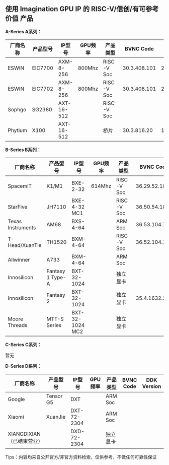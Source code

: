 ## 使用 Imagination GPU IP 的 RISC-V/信创/有可参考价值 产品



**A-Series A系列：**

| 厂商名称 | 产品型号 | IP型号     | GPU频率 | 产品类型   | BVNC Code    | DDK Version  |
| -------- | -------- | ---------- | ------- | ---------- | ------------ | ------------ |
| ESWIN    | EIC7700  | AXM-8-256  | 800Mhz  | RISC-V Soc | 30.3.408.101 | 24.2@6643903 |
| ESWIN    | EIC7702  | AXM-8-256  | 800Mhz  | RISC-V Soc | 30.3.408.101 | 24.2@6643903 |
| Sophgo   | SG2380   | AXT-16-512 |         | RISC-V Soc |              |              |
| Phytium  | X100     | AXT-16-512 |         | 桥片       | 30.3.816.20  | 1.16@6099580 |

**B-Series B系列：**

| 厂商名称          | 产品型号         | IP型号          | GPU频率 | 产品类型   | BVNC Code     | DDK Version  |
| ----------------- | ---------------- | --------------- | ------- | ---------- | ------------- | ------------ |
| SpacemiT          | K1/M1            | BXE-2-32        | 614Mhz  | RISC-V Soc | 36.29.52.182  | 24.2@6603887 |
| StarFive          | JH7110           | BXE-4-32 MC1    |         | RISC-V Soc | 36.50.54.182  | 1.19         |
| Texas Instruments | AM68             | BXS-4-64        |         | ARM Soc    | 36.53.104.796 | 24.2@6643903 |
| T-Head/XuanTie    | TH1520           | BXM-4-64        |         | RISC-V Soc | 36.52.104.182 | 1.17@6210866 |
| Allwinner         | A733             | BXM-4-64        |         | ARM Soc    |               | 24.2         |
| Innosilicon       | Fantasy 1 Type-A | BXT-32-1024     |         | 独立显卡   |               |              |
| Innosilicon       | Fantasy 2        | BXT-32-1024     |         | 独立显卡   | 35.4.1632.23  |              |
| Moore Threads     | MTT-S Series     | BXT-32-1024 MC2 |         | 独立显卡   |               |              |

**C-Series C系列：**

暂无

**D-Series D系列：**

| 厂商名称                  | 产品型号  | IP型号      | GPU频率 | 产品类型 | BVNC Code | DDK Version |
| ------------------------- | --------- | ----------- | ------- | -------- | --------- | ----------- |
| Google                    | Tensor G5 | DXT         |         | ARM Soc  |           |             |
| Xiaomi                    | XuanJie   | DXT-72-2304 |         | ARM Soc  |           |             |
| XIANGDIXIAN（已结束营业） |           | DXD-72-2304 |         | 独立显卡 |           |             |





Tips：内容均来自公开官方/非官方资料检索，仅供参考，不做任何可靠性保证
